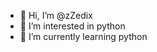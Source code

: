 - 👋 Hi, I’m @zZedix
- 👀 I’m interested in python
- 🌱 I’m currently learning python

<!---
zZedix/zZedix is a ✨ special ✨ repository because its `README.md` (this file) appears on your GitHub profile.
You can click the Preview link to take a look at your changes.
--->

